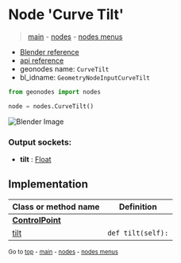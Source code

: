 # Node 'Curve Tilt'

> [main](../structure.md) - [nodes](nodes.md) - [nodes menus](nodes_menus.md)

- [Blender reference](https://docs.blender.org/manual/en/latest/modeling/geometry_nodes/curve/curve_tilt.html)
- [api reference](https://docs.blender.org/api/current/bpy.types.GeometryNodeInputCurveTilt.html)
- geonodes name: `CurveTilt`
- bl_idname: `GeometryNodeInputCurveTilt`

```python
from geonodes import nodes

node = nodes.CurveTilt()
```

![Blender Image](https://docs.blender.org/manual/en/latest/_images/node-types_GeometryNodeInputCurveTilt.webp)

### Output sockets:

- **tilt** : [Float](Float.md)

## Implementation

| Class or method name | Definition |
|----------------------|------------|
| **[ControlPoint](ControlPoint.md)** |
| [tilt](ControlPoint.md#tilt-property) | `def tilt(self):` |
<sub>Go to [top](#node-Curve-Tilt) - [main](../structure.md) - [nodes](nodes.md) - [nodes menus](nodes_menus.md)</sub>

